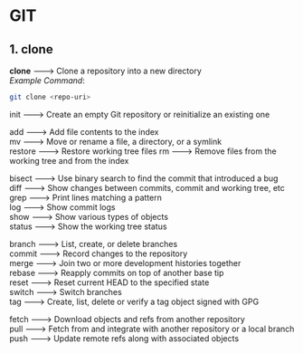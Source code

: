 # GIT  
## 1. clone  
**clone**  --->  Clone a repository into a new directory  
*Example Command*:  
```sh
git clone <repo-uri>
```

   init   --->   Create an empty Git repository or reinitialize an existing one   


   add   --->    Add file contents to the index   
   mv    --->    Move or rename a file, a directory, or a symlink  
   restore --->  Restore working tree files
   rm      --->  Remove files from the working tree and from the index  


   bisect  --->  Use binary search to find the commit that introduced a bug   
   diff    --->  Show changes between commits, commit and working tree, etc   
   grep     --->   Print lines matching a pattern  
   log     --->    Show commit logs   
   show    --->    Show various types of objects   
   status  --->   Show the working tree status   
  
   branch   --->   List, create, or delete branches  
   commit   --->   Record changes to the repository  
   merge   --->    Join two or more development histories together  
   rebase   --->   Reapply commits on top of another base tip   
   reset   --->    Reset current HEAD to the specified state  
   switch   --->   Switch branches  
   tag      --->   Create, list, delete or verify a tag object signed with GPG   

   fetch   --->    Download objects and refs from another repository  
   pull    --->    Fetch from and integrate with another repository or a local branch   
   push    --->    Update remote refs along with associated objects  

